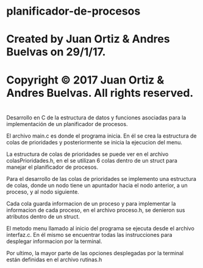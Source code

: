 # planificador-de-procesos
#  Created by Juan Ortiz & Andres Buelvas on 29/1/17.
#  Copyright © 2017 Juan Ortiz & Andres Buelvas. All rights reserved.
#
Desarrollo en C de la estructura de datos y funciones asociadas para la implementación de un planificador de procesos.

El archivo main.c es donde el programa inicia. En él se crea la estructura de colas de prioridades y posteriormente se inicia la ejecucion del menu.

La estructura de colas de prioridades se puede ver en el archivo colasPrioridades.h, en el se utilizan 6 colas dentro de un struct para manejar el planificador de procesos.

Para el desarrollo de las colas de prioridades se implemento una estructura de colas, donde un nodo tiene un apuntador hacia el nodo anterior, a un proceso, y al nodo siguiente.

Cada cola guarda informacion de un proceso y para implementar la informacion de cada proceso, en el archivo proceso.h, se denieron sus atributos dentro de un struct.

El metodo menu llamado al inicio del programa se ejecuta desde el archivo interfaz.c. En él mismo se encuentrar todas las instrucciones para desplegar informacion por la terminal.

Por ultimo, la mayor parte de las opciones desplegadas por la terminal están definidas en el archivo rutinas.h

